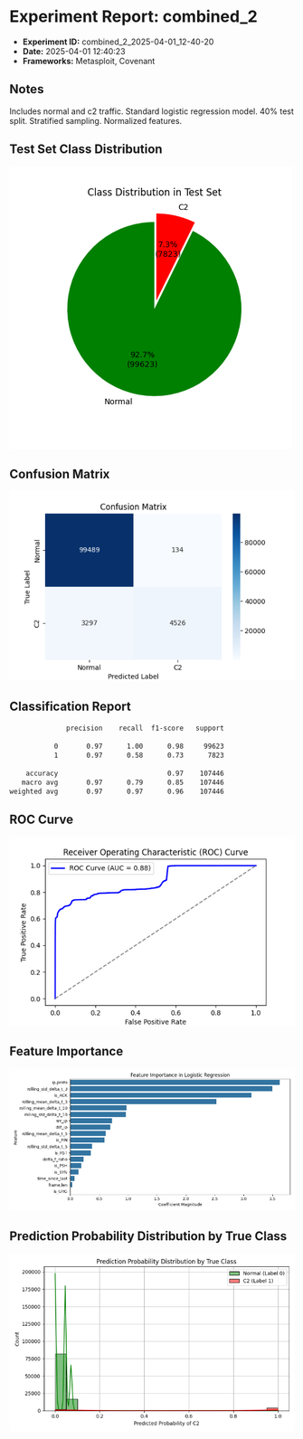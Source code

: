 # Experiment Report: combined_2

- **Experiment ID:** combined_2_2025-04-01_12-40-20
- **Date:** 2025-04-01 12:40:23
- **Frameworks:** Metasploit, Covenant
## Notes
Includes normal and c2 traffic. Standard logistic regression model. 40% test split. Stratified sampling. Normalized features.

## Test Set Class Distribution
![Class Distribution Pie Chart](images/combined_2_2025-04-01_12-40-20_pie.png)

## Confusion Matrix
![Confusion Matrix](images/combined_2_2025-04-01_12-40-20_confusion.png)

## Classification Report
```
              precision    recall  f1-score   support

           0       0.97      1.00      0.98     99623
           1       0.97      0.58      0.73      7823

    accuracy                           0.97    107446
   macro avg       0.97      0.79      0.85    107446
weighted avg       0.97      0.97      0.96    107446
```

## ROC Curve
![ROC Curve](images/combined_2_2025-04-01_12-40-20_roc.png)

## Feature Importance
![Feature Importance](images/combined_2_2025-04-01_12-40-20_feature_importance.png)

## Prediction Probability Distribution by True Class
![Prediction Histogram](images/combined_2_2025-04-01_12-40-20_hist.png)
